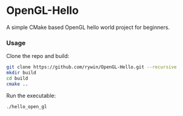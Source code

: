 # OpenGL-Hello
A simple CMake based OpenGL hello world project for beginners.


### Usage

Clone the repo and build:

```bash
git clone https://github.com/rywin/OpenGL-Hello.git --recursive
mkdir build
cd build
cmake ..
```

Run the executable:

```bash
./hello_open_gl
```

